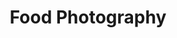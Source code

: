 ---
layout: gallery
title: "Food Photography"
blurb: "Describe the genre here"
gallerytype: "img/food"
---